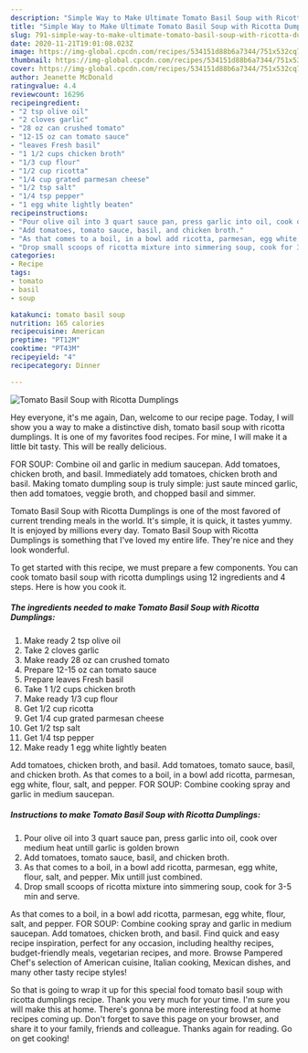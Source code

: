 ```yaml
---
description: "Simple Way to Make Ultimate Tomato Basil Soup with Ricotta Dumplings"
title: "Simple Way to Make Ultimate Tomato Basil Soup with Ricotta Dumplings"
slug: 791-simple-way-to-make-ultimate-tomato-basil-soup-with-ricotta-dumplings
date: 2020-11-21T19:01:08.023Z
image: https://img-global.cpcdn.com/recipes/534151d88b6a7344/751x532cq70/tomato-basil-soup-with-ricotta-dumplings-recipe-main-photo.jpg
thumbnail: https://img-global.cpcdn.com/recipes/534151d88b6a7344/751x532cq70/tomato-basil-soup-with-ricotta-dumplings-recipe-main-photo.jpg
cover: https://img-global.cpcdn.com/recipes/534151d88b6a7344/751x532cq70/tomato-basil-soup-with-ricotta-dumplings-recipe-main-photo.jpg
author: Jeanette McDonald
ratingvalue: 4.4
reviewcount: 16296
recipeingredient:
- "2 tsp olive oil"
- "2 cloves garlic"
- "28 oz can crushed tomato"
- "12-15 oz can tomato sauce"
- "leaves Fresh basil"
- "1 1/2 cups chicken broth"
- "1/3 cup flour"
- "1/2 cup ricotta"
- "1/4 cup grated parmesan cheese"
- "1/2 tsp salt"
- "1/4 tsp pepper"
- "1 egg white lightly beaten"
recipeinstructions:
- "Pour olive oil into 3 quart sauce pan, press garlic into oil, cook over medium heat untill garlic is golden brown"
- "Add tomatoes, tomato sauce, basil, and chicken broth."
- "As that comes to a boil, in a bowl add ricotta, parmesan, egg white, flour, salt, and pepper. Mix untill just combined."
- "Drop small scoops of ricotta mixture into simmering soup, cook for 3-5 min and serve."
categories:
- Recipe
tags:
- tomato
- basil
- soup

katakunci: tomato basil soup 
nutrition: 165 calories
recipecuisine: American
preptime: "PT12M"
cooktime: "PT43M"
recipeyield: "4"
recipecategory: Dinner

---
```



![Tomato Basil Soup with Ricotta Dumplings](https://img-global.cpcdn.com/recipes/534151d88b6a7344/751x532cq70/tomato-basil-soup-with-ricotta-dumplings-recipe-main-photo.jpg)

Hey everyone, it's me again, Dan, welcome to our recipe page. Today, I will show you a way to make a distinctive dish, tomato basil soup with ricotta dumplings. It is one of my favorites food recipes. For mine, I will make it a little bit tasty. This will be really delicious.

FOR SOUP: Combine oil and garlic in medium saucepan. Add tomatoes, chicken broth, and basil. Immediately add tomatoes, chicken broth and basil. Making tomato dumpling soup is truly simple: just saute minced garlic, then add tomatoes, veggie broth, and chopped basil and simmer.

Tomato Basil Soup with Ricotta Dumplings is one of the most favored of current trending meals in the world. It's simple, it is quick, it tastes yummy. It is enjoyed by millions every day. Tomato Basil Soup with Ricotta Dumplings is something that I've loved my entire life. They're nice and they look wonderful.


To get started with this recipe, we must prepare a few components. You can cook tomato basil soup with ricotta dumplings using 12 ingredients and 4 steps. Here is how you cook it.

<!--inarticleads1-->

##### The ingredients needed to make Tomato Basil Soup with Ricotta Dumplings:

1. Make ready 2 tsp olive oil
1. Take 2 cloves garlic
1. Make ready 28 oz can crushed tomato
1. Prepare 12-15 oz can tomato sauce
1. Prepare leaves Fresh basil
1. Take 1 1/2 cups chicken broth
1. Make ready 1/3 cup flour
1. Get 1/2 cup ricotta
1. Get 1/4 cup grated parmesan cheese
1. Get 1/2 tsp salt
1. Get 1/4 tsp pepper
1. Make ready 1 egg white lightly beaten


Add tomatoes, chicken broth, and basil. Add tomatoes, tomato sauce, basil, and chicken broth. As that comes to a boil, in a bowl add ricotta, parmesan, egg white, flour, salt, and pepper. FOR SOUP: Combine cooking spray and garlic in medium saucepan. 

<!--inarticleads2-->

##### Instructions to make Tomato Basil Soup with Ricotta Dumplings:

1. Pour olive oil into 3 quart sauce pan, press garlic into oil, cook over medium heat untill garlic is golden brown
1. Add tomatoes, tomato sauce, basil, and chicken broth.
1. As that comes to a boil, in a bowl add ricotta, parmesan, egg white, flour, salt, and pepper. Mix untill just combined.
1. Drop small scoops of ricotta mixture into simmering soup, cook for 3-5 min and serve.


As that comes to a boil, in a bowl add ricotta, parmesan, egg white, flour, salt, and pepper. FOR SOUP: Combine cooking spray and garlic in medium saucepan. Add tomatoes, chicken broth, and basil. Find quick and easy recipe inspiration, perfect for any occasion, including healthy recipes, budget-friendly meals, vegetarian recipes, and more. Browse Pampered Chef&#39;s selection of American cuisine, Italian cooking, Mexican dishes, and many other tasty recipe styles! 

So that is going to wrap it up for this special food tomato basil soup with ricotta dumplings recipe. Thank you very much for your time. I'm sure you will make this at home. There's gonna be more interesting food at home recipes coming up. Don't forget to save this page on your browser, and share it to your family, friends and colleague. Thanks again for reading. Go on get cooking!

